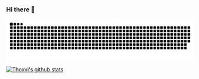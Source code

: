 ### Hi there 👋

<picture>
  <source media="(prefers-color-scheme: dark)" srcset="https://raw.githubusercontent.com/thoxvi/thoxvi/output/github-contribution-grid-snake-dark.svg">
  <source media="(prefers-color-scheme: light)" srcset="https://raw.githubusercontent.com/thoxvi/thoxvi/output/github-contribution-grid-snake.svg">
  <img alt="github contribution grid snake animation" src="https://raw.githubusercontent.com/thoxvi/thoxvi/output/github-contribution-grid-snake.svg">
</picture>

[![Thoxvi's github stats](https://github-readme-stats.vercel.app/api?username=Thoxvi&show_icons=true&theme=radical)](https://github.com/Thoxvi)
